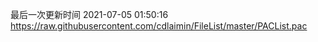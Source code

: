 最后一次更新时间 2021-07-05 01:50:16
https://raw.githubusercontent.com/cdlaimin/FileList/master/PACList.pac

